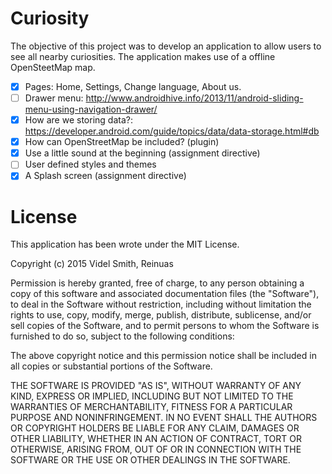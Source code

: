 Curiosity
=========

The objective of this project was to develop an application to allow users to see all nearby curiosities.
The application makes use of a offline OpenSteetMap map.

 - [X] Pages: Home, Settings, Change language, About us.
 - [ ] Drawer menu: http://www.androidhive.info/2013/11/android-sliding-menu-using-navigation-drawer/
 - [X] How are we storing data?: https://developer.android.com/guide/topics/data/data-storage.html#db
 - [X] How can OpenStreetMap be included? (plugin)
 - [X] Use a little sound at the beginning (assignment directive)
 - [ ] User defined styles and themes 
 - [X] A Splash screen (assignment directive)
 
License
========

This application has been wrote under the MIT License.

Copyright (c) 2015 Videl Smith, Reinuas

Permission is hereby granted, free of charge, to any person obtaining a copy
of this software and associated documentation files (the "Software"), to deal
in the Software without restriction, including without limitation the rights
to use, copy, modify, merge, publish, distribute, sublicense, and/or sell
copies of the Software, and to permit persons to whom the Software is
furnished to do so, subject to the following conditions:

The above copyright notice and this permission notice shall be included in
all copies or substantial portions of the Software.

THE SOFTWARE IS PROVIDED "AS IS", WITHOUT WARRANTY OF ANY KIND, EXPRESS OR
IMPLIED, INCLUDING BUT NOT LIMITED TO THE WARRANTIES OF MERCHANTABILITY,
FITNESS FOR A PARTICULAR PURPOSE AND NONINFRINGEMENT. IN NO EVENT SHALL THE
AUTHORS OR COPYRIGHT HOLDERS BE LIABLE FOR ANY CLAIM, DAMAGES OR OTHER
LIABILITY, WHETHER IN AN ACTION OF CONTRACT, TORT OR OTHERWISE, ARISING FROM,
OUT OF OR IN CONNECTION WITH THE SOFTWARE OR THE USE OR OTHER DEALINGS IN
THE SOFTWARE.
